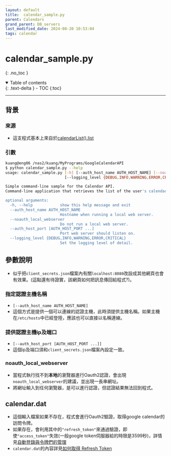 ```yaml
---
layout: default
title:  calendar_sample.py
parent: Calendars
grand_parent: DB_servers
last_modified_date: 2024-08-20 10:53:04
tags: calendar
---
```


# calendar_sample.py

{: .no_toc }

<details open markdown="block">
  <summary>
    Table of contents
  </summary>
  {: .text-delta }
- TOC
{:toc}
</details>

---

## 背景

### 來源

- 這支程式基本上來自於[calendarList().list](https://developers.google.com/calendar/api/v3/reference/calendarList/list?hl=zh-tw)

### 引數

```bash
kuang@eng06 /nas2/kuang/MyPrograms/GoogleCalendarAPI
$ python calendar_sample.py --help
usage: calendar_sample.py [-h] [--auth_host_name AUTH_HOST_NAME] [--noauth_local_webserver] [--auth_host_port [AUTH_HOST_PORT ...]]
                          [--logging_level {DEBUG,INFO,WARNING,ERROR,CRITICAL}]

Simple command-line sample for the Calendar API.
Command-line application that retrieves the list of the user's calendars.

optional arguments:
  -h, --help            show this help message and exit
  --auth_host_name AUTH_HOST_NAME
                        Hostname when running a local web server.
  --noauth_local_webserver
                        Do not run a local web server.
  --auth_host_port [AUTH_HOST_PORT ...]
                        Port web server should listen on.
  --logging_level {DEBUG,INFO,WARNING,ERROR,CRITICAL}
                        Set the logging level of detail.
```

## 參數說明

- 似乎把`client_secrets.json`檔案內有關`localhost:8080`改設成其他網頁也會有效果。(這點還有待證實，該網頁如何把訊息傳回給程式?)。

### 指定認證主機名稱

- `[--auth_host_name AUTH_HOST_NAME]`
- 這個方式是提供一個可以連線的認證主機，此時須提供主機名稱。如果主機在`/etc/hosts`中已經登陸，應該也可以直接以名稱連線。

### 提供認證主機ip及端口

- `[--auth_host_port [AUTH_HOST_PORT ...]]`
- 這個ip及端口須和`client_secrets.json`檔案內設定一致。

### noauth_local_webserver

- 當程式執行找不到**本地**的瀏覽器進行Oauth2認證，會出現`noauth_local_webserver`的建議，並出現一長串網址。
- 將網址輸入到任何瀏覽器，是可以進行認證，但認證結果無法回到程式。

## calendar.dat

- 這個輸入檔案如果不存在，程式會進行Oauth2驗證，取得google calendar的訪問令牌。
- 如果存在，會利用其中的`"refresh_token"`來通過驗證，即使`"access_token"`失效(一般google token伺服器給的時限是3599秒)，詳情見[自動登錄與令牌們的管理](./OAuth2Tokens.md)
- `calendar.dat`的內容詳見[如何取得 Refresh Token](./OAuth2Tokens.md#如何取得-refresh-token)